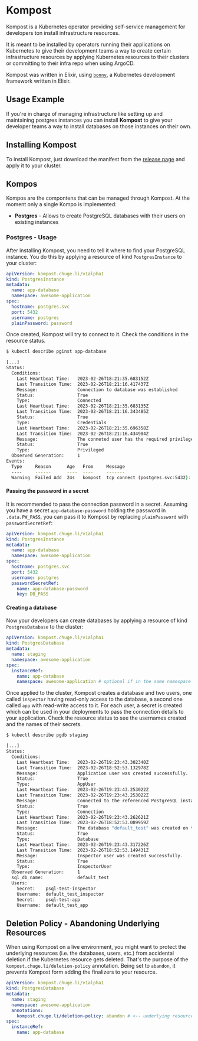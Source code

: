 # Kompost

Kompost is a Kubernetes operator providing self-service management for
developers ton install infrastructure resources.

It is meant to be installed by operators running their applications on
Kubernetes to give their development teams a way to create certain
infrastructure resources by applying Kubernetes resources to their clusters or
committing to their infra repo when using ArgoCD.

Kompost was written in Elixir, using [`bonny`](https://hexdocs.pm/bonny), a Kubernetes development
framework written in Elixir.

## Usage Example

If you're in charge of managing infrastructure like setting up and maintaining
postgres instances you can install **Kompost** to give your developer teams a
way to install databases on those instances on their own.

## Installing Kompost

To install Kompost, just download the manifest from the [release
page](https://github.com/mruoss/kompost/releases) and apply it to your cluster.

## Kompos

Kompos are the compontens that can be managed through Kompost. At the moment
only a single Kompo is implemented:

- **Postgres** - Allows to create PostgreSQL databases with their users on
  existing instances

### Postgres - Usage

After installing Kompost, you need to tell it where to find your PostgreSQL
instance. You do this by applying a resource of kind `PostgresInstance` to
your cluster:

```yaml
apiVersion: kompost.chuge.li/v1alpha1
kind: PostgresInstance
metadata:
  name: app-database
  namespace: awesome-application
spec:
  hostname: postgres.svc
  port: 5432
  username: postgres
  plainPassword: password
```

Once created, Kompost will try to connect to it. Check the conditions in the
resource status.

```sh
$ kubectl describe pginst app-database

[...]
Status:
  Conditions:
    Last Heartbeat Time:   2023-02-26T18:21:35.683152Z
    Last Transition Time:  2023-02-26T18:21:16.417437Z
    Message:               Connection to database was established
    Status:                True
    Type:                  Connected
    Last Heartbeat Time:   2023-02-26T18:21:35.683135Z
    Last Transition Time:  2023-02-26T18:21:16.343485Z
    Status:                True
    Type:                  Credentials
    Last Heartbeat Time:   2023-02-26T18:21:35.696358Z
    Last Transition Time:  2023-02-26T18:21:16.434984Z
    Message:               The conneted user has the required privileges
    Status:                True
    Type:                  Privileged
  Observed Generation:     1
Events:
  Type     Reason      Age   From     Message
  ----     ------      ----  ----     -------
  Warning  Failed Add  24s   kompost  tcp connect (postgres.svc:5432): connection refused - :econnrefused

```

#### Passing the password in a secret

It is recommended to pass the connection password in a secret. Assuming you have
a secret `app-database-password` holding the password in `.data.PW_PASS`, you
can pass it to Kompost by replacing `plainPassword` with `passwordSecretRef`:

```yaml
apiVersion: kompost.chuge.li/v1alpha1
kind: PostgresInstance
metadata:
  name: app-database
  namespace: awesome-application
spec:
  hostname: postgres.svc
  port: 5432
  username: postgres
  passwordSecretRef:
    name: app-database-password
    key: DB_PASS
```

#### Creating a database

Now your developers can create databases by applying a resource of kind
`PostgresDatabase` to the cluster:

```yaml
apiVersion: kompost.chuge.li/v1alpha1
kind: PostgresDatabase
metadata:
  name: staging
  namespace: awesome-application
spec:
  instanceRef:
    name: app-database
    namespace: awesome-application # optional if in the same namespace
```

Once applied to the cluster, Kompost creates a database and two users, one
called `inspector` having read-only access to the database, a second one called
`app` with read-write access to it. For each user, a secret is created which can
be used in your deployments to pass the connection details to your application.
Check the resource status to see the usernames created and the names of their
secrets.

```sh
$ kubectl describe pgdb staging

[...]
Status:
  Conditions:
    Last Heartbeat Time:   2023-02-26T19:23:43.302340Z
    Last Transition Time:  2023-02-26T18:52:53.132978Z
    Message:               Application user was created successfully.
    Status:                True
    Type:                  AppUser
    Last Heartbeat Time:   2023-02-26T19:23:43.253022Z
    Last Transition Time:  2023-02-26T19:23:43.253022Z
    Message:               Connected to the referenced PostgreSQL instance.
    Status:                True
    Type:                  Connection
    Last Heartbeat Time:   2023-02-26T19:23:43.262621Z
    Last Transition Time:  2023-02-26T18:52:53.089959Z
    Message:               The database "default_test" was created on the PostgreSQL instance
    Status:                True
    Type:                  Database
    Last Heartbeat Time:   2023-02-26T19:23:43.317226Z
    Last Transition Time:  2023-02-26T18:52:53.149431Z
    Message:               Inspector user was created successfully.
    Status:                True
    Type:                  InspectorUser
  Observed Generation:     1
  sql_db_name:             default_test
  Users:
    Secret:    psql-test-inspector
    Username:  default_test_inspector
    Secret:    psql-test-app
    Username:  default_test_app
```

## Deletion Policy - Abandoning Underlying Resources

When using Kompost on a live environment, you might want to protect the
underlying resources (i.e. the databases, users, etc.) from accidental deletion
if the Kubernetes resource gets deleted. That's the purpose of the
`kompost.chuge.li/deletion-policy` annotation. Being set to `abandon`, it prevents
Kompost form adding the finalizers to your resource.

```yaml
apiVersion: kompost.chuge.li/v1alpha1
kind: PostgresDatabase
metadata:
  name: staging
  namespace: awesome-application
  annotations:
    kompost.chuge.li/deletion-policy: abandon # <-- underlying resources are abandoned (not deleted) when this resource gets deleted
spec:
  instanceRef:
    name: app-database
```
